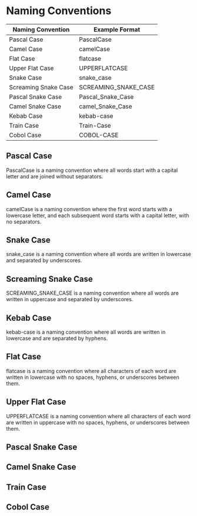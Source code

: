 # Naming Conventions

| Naming Convention    | Example Format       |
| -----------------    | --------------       |
| Pascal Case          | PascalCase           |
| Camel Case           | camelCase            |
| Flat Case            | flatcase             |
| Upper Flat Case      | UPPERFLATCASE        |
| Snake Case           | snake_case           |
| Screaming Snake Case | SCREAMING_SNAKE_CASE |
| Pascal Snake Case    | Pascal_Snake_Case    |
| Camel Snake Case     | camel_Snake_Case     |
| Kebab Case           | kebab-case           |
| Train Case           | Train-Case           |
| Cobol Case           | COBOL-CASE           |


## Pascal Case

PascalCase is a naming convention where all words start with a capital letter
and are joined without separators.

## Camel Case

camelCase is a naming convention where the first word starts with a lowercase
letter, and each subsequent word starts with a capital letter, with no
separators.

## Snake Case

snake_case is a naming convention where all words are written in lowercase and
separated by underscores.

## Screaming Snake Case

SCREAMING_SNAKE_CASE is a naming convention where all words are written in
uppercase and separated by underscores.

## Kebab Case

kebab-case is a naming convention where all words are written in lowercase
and are separated by hyphens.

## Flat Case

flatcase is a naming convention where all characters of each word are written
in lowercase with no spaces, hyphens, or underscores between them.

## Upper Flat Case

UPPERFLATCASE is a naming convention where all characters of each word are
written in uppercase with no spaces, hyphens, or underscores between them.

## Pascal Snake Case

## Camel Snake Case

## Train Case

## Cobol Case
